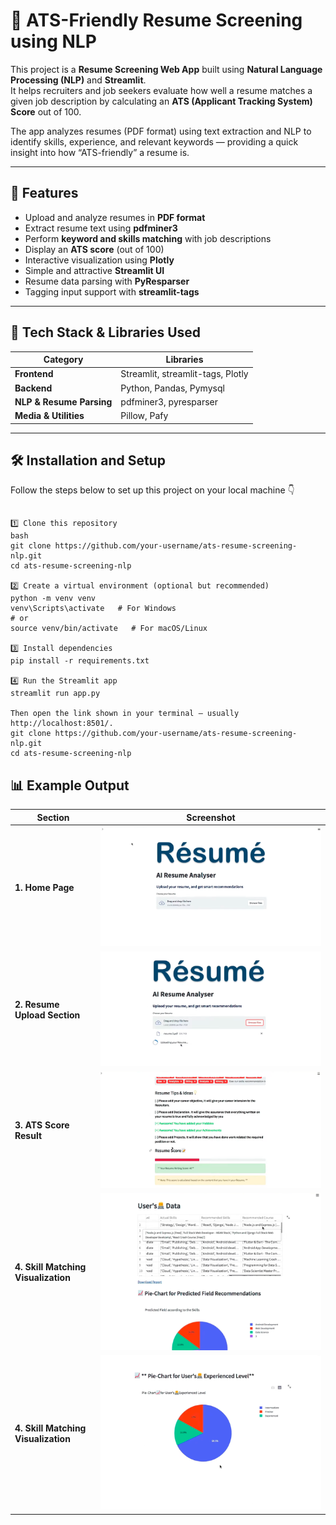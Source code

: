 # 🧠 ATS-Friendly Resume Screening using NLP

This project is a **Resume Screening Web App** built using **Natural Language Processing (NLP)** and **Streamlit**.  
It helps recruiters and job seekers evaluate how well a resume matches a given job description by calculating an **ATS (Applicant Tracking System) Score** out of 100.  

The app analyzes resumes (PDF format) using text extraction and NLP to identify skills, experience, and relevant keywords — providing a quick insight into how “ATS-friendly” a resume is.

---

## 🚀 Features

- Upload and analyze resumes in **PDF format**
- Extract resume text using **pdfminer3**
- Perform **keyword and skills matching** with job descriptions
- Display an **ATS score** (out of 100)
- Interactive visualization using **Plotly**
- Simple and attractive **Streamlit UI**
- Resume data parsing with **PyResparser**
- Tagging input support with **streamlit-tags**

---

## 🧩 Tech Stack & Libraries Used

| Category | Libraries |
|-----------|------------|
| **Frontend** | Streamlit, streamlit-tags, Plotly |
| **Backend** | Python, Pandas, Pymysql |
| **NLP & Resume Parsing** | pdfminer3, pyresparser |
| **Media & Utilities** | Pillow, Pafy |

---

## 🛠️ Installation and Setup

Follow the steps below to set up this project on your local machine 👇

 
```

1️⃣ Clone this repository
bash
git clone https://github.com/your-username/ats-resume-screening-nlp.git
cd ats-resume-screening-nlp

2️⃣ Create a virtual environment (optional but recommended)
python -m venv venv
venv\Scripts\activate   # For Windows
# or
source venv/bin/activate   # For macOS/Linux

3️⃣ Install dependencies
pip install -r requirements.txt

4️⃣ Run the Streamlit app
streamlit run app.py

Then open the link shown in your terminal — usually http://localhost:8501/.
git clone https://github.com/your-username/ats-resume-screening-nlp.git
cd ats-resume-screening-nlp
```

## 📊 Example Output

| Section | Screenshot |
|----------|-------------|
| **1. Home Page** | ![Home Page](resume/images/r1.png) |
| **2. Resume Upload Section** | ![Resume Upload](resume/images/r6.png) |
| **3. ATS Score Result** | ![ATS Score](resume/images/r2.png) |
| **4. Skill Matching Visualization** | ![Visualization](resume/images/r4.png)
| **4. Skill Matching Visualization** | ![Visualization](resume/images/r5.png)

